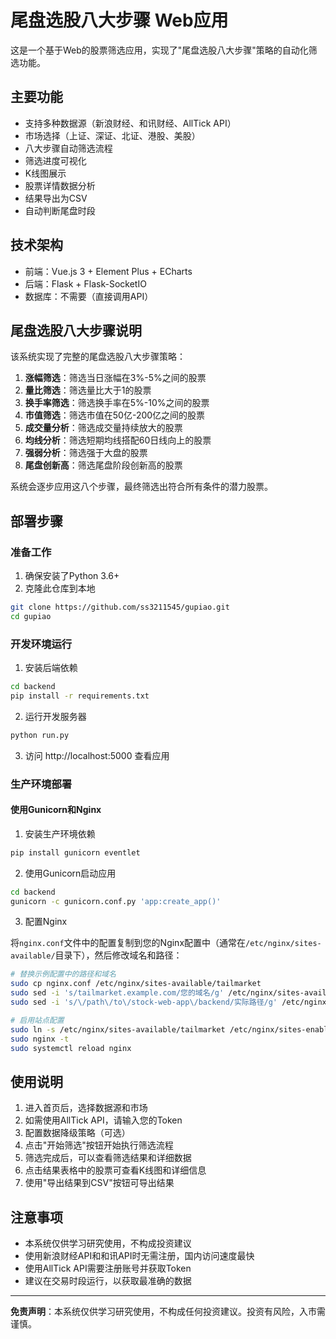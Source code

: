 # 尾盘选股八大步骤 Web应用

这是一个基于Web的股票筛选应用，实现了"尾盘选股八大步骤"策略的自动化筛选功能。

## 主要功能

- 支持多种数据源（新浪财经、和讯财经、AllTick API）
- 市场选择（上证、深证、北证、港股、美股）
- 八大步骤自动筛选流程
- 筛选进度可视化
- K线图展示
- 股票详情数据分析
- 结果导出为CSV
- 自动判断尾盘时段

## 技术架构

- 前端：Vue.js 3 + Element Plus + ECharts
- 后端：Flask + Flask-SocketIO
- 数据库：不需要（直接调用API）

## 尾盘选股八大步骤说明

该系统实现了完整的尾盘选股八大步骤策略：

1. **涨幅筛选**：筛选当日涨幅在3%-5%之间的股票
2. **量比筛选**：筛选量比大于1的股票
3. **换手率筛选**：筛选换手率在5%-10%之间的股票
4. **市值筛选**：筛选市值在50亿-200亿之间的股票
5. **成交量分析**：筛选成交量持续放大的股票
6. **均线分析**：筛选短期均线搭配60日线向上的股票
7. **强弱分析**：筛选强于大盘的股票
8. **尾盘创新高**：筛选尾盘阶段创新高的股票

系统会逐步应用这八个步骤，最终筛选出符合所有条件的潜力股票。

## 部署步骤

### 准备工作

1. 确保安装了Python 3.6+
2. 克隆此仓库到本地

```bash
git clone https://github.com/ss3211545/gupiao.git
cd gupiao
```

### 开发环境运行

1. 安装后端依赖

```bash
cd backend
pip install -r requirements.txt
```

2. 运行开发服务器

```bash
python run.py
```

3. 访问 http://localhost:5000 查看应用

### 生产环境部署

#### 使用Gunicorn和Nginx

1. 安装生产环境依赖

```bash
pip install gunicorn eventlet
```

2. 使用Gunicorn启动应用

```bash
cd backend
gunicorn -c gunicorn.conf.py 'app:create_app()'
```

3. 配置Nginx

将`nginx.conf`文件中的配置复制到您的Nginx配置中（通常在`/etc/nginx/sites-available/`目录下），然后修改域名和路径：

```bash
# 替换示例配置中的路径和域名
sudo cp nginx.conf /etc/nginx/sites-available/tailmarket
sudo sed -i 's/tailmarket.example.com/您的域名/g' /etc/nginx/sites-available/tailmarket
sudo sed -i 's/\/path\/to\/stock-web-app\/backend/实际路径/g' /etc/nginx/sites-available/tailmarket

# 启用站点配置
sudo ln -s /etc/nginx/sites-available/tailmarket /etc/nginx/sites-enabled/
sudo nginx -t
sudo systemctl reload nginx
```

## 使用说明

1. 进入首页后，选择数据源和市场
2. 如需使用AllTick API，请输入您的Token
3. 配置数据降级策略（可选）
4. 点击"开始筛选"按钮开始执行筛选流程
5. 筛选完成后，可以查看筛选结果和详细数据
6. 点击结果表格中的股票可查看K线图和详细信息
7. 使用"导出结果到CSV"按钮可导出结果

## 注意事项

- 本系统仅供学习研究使用，不构成投资建议
- 使用新浪财经API和和讯API时无需注册，国内访问速度最快
- 使用AllTick API需要注册账号并获取Token
- 建议在交易时段运行，以获取最准确的数据

---

**免责声明**：本系统仅供学习研究使用，不构成任何投资建议。投资有风险，入市需谨慎。 